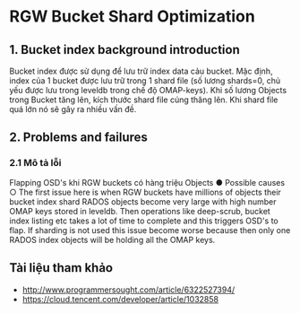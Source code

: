 # RGW Bucket Shard Optimization

## 1. Bucket index background introduction

Bucket index được sử dụng để lưu trữ index data cảu bucket. Mặc định, index của 1 bucket được lưu trữ trong 1 shard file (số lương shards=0, chủ yếu được lưu trong leveldb trong chế độ OMAP-keys). Khi số lương Objects trong Bucket tăng lên, kích thước shard file cúng thăng lên. Khi shard file quá lớn nó sẽ gây ra nhiều vấn đề.

## 2. Problems and failures

### 2.1 Mô tả lỗi 

Flapping OSD's khi RGW buckets có hàng triệu Objects
● Possible causes
○ The first issue here is when RGW buckets have millions of objects their
bucket index shard RADOS objects become very large with high
number OMAP keys stored in leveldb. Then operations like deep-scrub,
bucket index listing etc takes a lot of time to complete and this triggers
OSD's to flap. If sharding is not used this issue become worse because
then only one RADOS index objects will be holding all the OMAP keys.


## Tài liệu tham khảo
- http://www.programmersought.com/article/6322527394/
- https://cloud.tencent.com/developer/article/1032858
